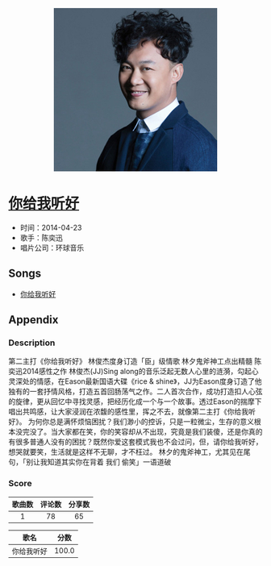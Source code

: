 <p align="center">
	<img src="imgs/你给我听好.jpg" alt="album_img" />
</p>

# [你给我听好](https://music.163.com/album?id=2793003)

* 时间：2014-04-23
* 歌手：陈奕迅
* 唱片公司：环球音乐
## Songs

* [你给我听好](songs/你给我听好_28432673/README.md)
## Appendix

### Description

第二主打《你给我听好》
林俊杰度身订造「臣」级情歌
林夕鬼斧神工点出精髓
陈奕迅2014感性之作
林俊杰(JJ)Sing along的音乐泛起无数人心里的涟漪，勾起心灵深处的情感，在Eason最新国语大碟《rice & shine》，JJ为Eason度身订造了他独有的一套抒情风格，打造五首回肠荡气之作。二人首次合作，成功打造扣人心弦的旋律，更从回忆中寻找灵感，把经历化成一个与一个故事。透过Eason的揣摩下唱出共鸣感，让大家浸润在浓馥的感性里，挥之不去，就像第二主打《你给我听好》。
为何你总是满怀烦恼困扰？我们渺小的控诉，只是一粒微尘，生存的意义根本没完没了。当大家都在笑，你的笑容却从不出现，究竟是我们装傻，还是你真的有很多普通人没有的困扰？既然你爱这套模式我也不会过问，但，请你给我听好，想哭就要笑，生活就是这样不无聊，才不枉过。 林夕的鬼斧神工，尤其见在尾句，「别让我知道其实你在背着 我们 偷笑」一语道破

### Score

|歌曲数|评论数|分享数|
|:---:|:---:|:---:|
|1|78|65|

|歌名|分数|
|:---:|:---:|
|你给我听好|100.0
